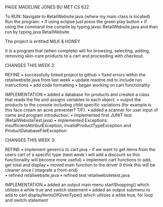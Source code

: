 PAIGE MADELINE JONES BU MET CS 622 

To RUN:
Navigate to RetailWebsite.java (where my main class is located) 
Run the program:
• if using eclipse just press the green play button
• if using the command line compile by typing javac RetailWebsite.java and then run by typing java RetailWebsite


The project is entitled MILK & HONEY

It is a program that (when complete) will for browsing, selecting, adding, removing skin-care products to a cart and proceeding with checkout.

CHANGES THIS WEEK 2:

REFINE
• successfully linked project to github
• fixed errors within the retailwebsite.java from last week 
• update readme.md to include run instructions
• add code formatting
• began working on cart functionality

IMPLEMENTATION
• added a database for products and created a class that reads the file and assigns variables to each object. 
• output the products to the console including child specific variations (for example is this face cream an acne preventer? T/F). 
• added a scanner for user input of name and program introduction. 
• implemented first JUNIT test (RetailWebsiteTest.java)
• implemented Exceptions: insufficientAttributException, invalidProductTypeException and ProductDatabaseFileException

CHANGES THIS WEEK 3:

REFINE
• implement generics to cart.java - if we want to get items from the users cart of a specific type (next week I will add a discount so this functionality will become more useful)
• implement cart functions to add, get total and display
• moved main function to the driver (I think this will be cleaner once I integrate a front-end)\
• refined retailwebsite.java 
• refined test retailwebsitetest.java  

IMPLEMENTATION
• added an output main menu startShopping() which utilizes a while true and switch statement
• added an output submenu to add to cart displayItemsOfGivenType() which utilizes a while true, for loop and switch statement
